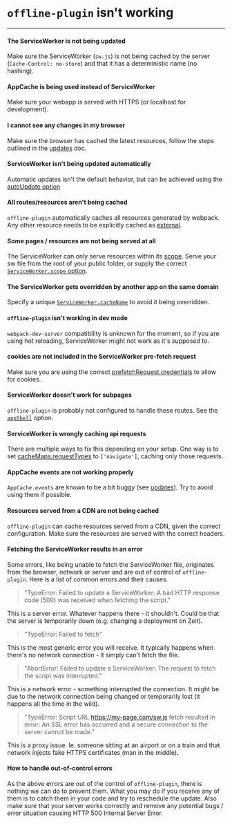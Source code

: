 # `offline-plugin` isn't working

___________________________________

#### The ServiceWorker is not being updated

Make sure the ServiceWorker (`sw.js`) is not being cached by the server (`Cache-Control: no-store`) and that it has a deterministic name (no hashing).
  
#### AppCache is being used instead of ServiceWorker

Make sure your webapp is served with HTTPS (or localhost for development).

#### I cannot see any changes in my browser

Make sure the browser has cached the latest resources, follow the steps outlined in the [updates](updates.md) doc.

#### ServiceWorker isn't being updated automatically

Automatic updates isn't the default behavior, but can be achieved using the [autoUpdate option](options.md#autoupdate-true--number)

#### All routes/resources aren't being cached


`offline-plugin` automatically caches all resources generated by webpack. Any other resource needs to be explicitly cached as [external](options.md#externals-arraystring).

#### Some pages / resources are not being served at all

The ServiceWorker can only serve resources within its [scope](https://developer.mozilla.org/en-US/docs/Web/API/ServiceWorkerContainer/register). Serve your sw file from the root of your public folder, or supply the correct [`ServiceWorker.scope` option](options.md#serviceworker-object--null--false).

#### The ServiceWorker gets overridden by another app on the same domain

Specify a unique [`ServiceWorker.cacheName`](options.md#serviceworker-object--null--false) to avoid it being overridden.

#### `offline-plugin` isn't working in dev mode

`webpack-dev-server` compatibility is unknown for the moment, so if you are using hot reloading, ServiceWorker might not work as it's supposed to.

#### cookies are not included in the ServiceWorker pre-fetch request

Make sure you are using the correct [prefetchRequest.credentials](options.md#serviceworker-object--null--false) to allow for cookies.

#### ServiceWorker doesn't work for subpages

`offline-plugin` is probably not configured to handle these routes. See the [`appShell`](app-shell.md) option.

#### ServiceWorker is wrongly caching api requests

There are multiple ways to fix this depending on your setup. One way is to set [cacheMaps.requestTypes](cache-maps.md) to `['navigate']`, caching only those requests.

#### AppCache events are not working properly

`AppCache.events` are known to be a bit buggy (see [updates](updates.md)). Try to avoid using them if possible.

#### Resources served from a CDN are not being cached

`offline-plugin` can cache resources served from a CDN, given the correct configuration. Make sure the resources are served with the correct headers.

#### Fetching the ServiceWorker results in an error

Some errors, like being unable to fetch the ServiceWorker file, originates from the browser, network or server and are out of control of `offline-plugin`. Here is a list of common errors and their causes.

> "TypeError: Failed to update a ServiceWorker: A bad HTTP response code (500) was received when fetching the script."

This is a server error. Whatever happens there - it shouldn't. Could be that the server is temporarily down (e.g. changing a deployment on Zeit).

> "TypeError: Failed to fetch"

This is the most generic error you will receive. It typically happens when there's no network connection - it simply can't fetch the file.

> "AbortError: Failed to update a ServiceWorker: The request to fetch the script was interrupted."

This is a network error - something interrupted the connection. It might be due to the network connection being changed or temporarily lost (it happens all the time in the wild).

> "TypeError: Script URL https://my-page.com/sw.js fetch resulted in error: An SSL error has occurred and a secure connection to the server cannot be made."

This is a proxy issue. Ie. someone sitting at an airport or on a train and that network injects fake HTTPS certificates (man in the middle).

#### How to handle out-of-control errors

As the above errors are out of the control of `offline-plugin`, there is nothing we can do to prevent them. What you may do if you receive any of them is to catch them in your code and try to reschedule the update. Also make sure that your server works correctly and remove any potential bugs / error situation causing HTTP 500 Internal Server Error.